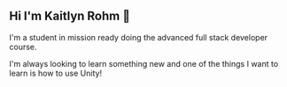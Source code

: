 ## Hi I'm Kaitlyn Rohm 👋
<p>I'm a student in mission ready doing the advanced full stack developer course.</p>

<p>I'm always looking to learn something new and one of the things I want to learn is how to use Unity!</p>
<!--
**kaitlynrohm/kaitlynrohm** is a ✨ _special_ ✨ repository because its `README.md` (this file) appears on your GitHub profile.

Here are some ideas to get you started:

- 🔭 I’m currently working on ...
- 🌱 I’m currently learning ...
- 👯 I’m looking to collaborate on ...
- 🤔 I’m looking for help with ...
- 💬 Ask me about ...
- 📫 How to reach me: ...
- 😄 Pronouns: ...
- ⚡ Fun fact: ...
-->
